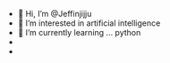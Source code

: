 - 👋 Hi, I’m @Jeffinjijju
- 👀 I’m interested in artificial intelligence 
- 🌱 I’m currently learning ... python 
- 
- 

<!---
Jeffinjijju/Jeffinjijju is a ✨ special ✨ repository because its `README.md` (this file) appears on your GitHub profile.
You can click the Preview link to take a look at your changes.
--->
